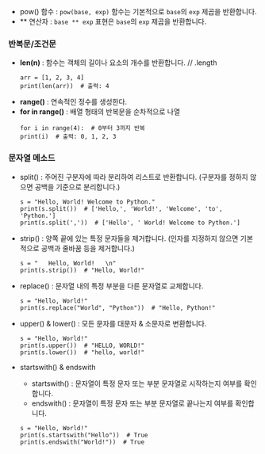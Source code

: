 

- pow() 함수 : `pow(base, exp)` 함수는 기본적으로 `base`의 `exp` 제곱을 반환합니다.
- ** 연산자 : `base ** exp` 표현은 `base`의 `exp` 제곱을 반환합니다.


### 반복문/조건문

- **len(n)** : 함수는 객체의 길이나 요소의 개수를 반환합니다. // .length
  ```
  arr = [1, 2, 3, 4]
  print(len(arr))  # 출력: 4
  ```
- **range()** : 연속적인 정수를 생성한다.
- **for in range()** : 배열 형태의 반복문을 순차적으로 나열
  ```
  for i in range(4):  # 0부터 3까지 반복
  print(i)  # 출력: 0, 1, 2, 3
  ```

### 문자열 메소드
- split() : 주어진 구분자에 따라 분리하여 리스트로 반환합니다. (구분자를 정하지 않으면 공백을 기준으로 분리합니다.)
  ```
  s = "Hello, World! Welcome to Python."
  print(s.split())  # ['Hello,', 'World!', 'Welcome', 'to', 'Python.']
  print(s.split(','))  # ['Hello', ' World! Welcome to Python.']
  ```

- strip() : 양쪽 끝에 있는 특정 문자들을 제거합니다. (인자를 지정하지 않으면 기본적으로 공백과 줄바꿈 등을 제거합니다.)
  ```
  s = "   Hello, World!   \n"
  print(s.strip())  # "Hello, World!"
  ```

- replace() : 문자열 내의 특정 부분을 다른 문자열로 교체합니다.
  ```
  s = "Hello, World!"
  print(s.replace("World", "Python"))  # "Hello, Python!"
  ```

- upper() & lower() : 모든 문자를 대문자 & 소문자로 변환합니다.
  ```
  s = "Hello, World!"
  print(s.upper())  # "HELLO, WORLD!"
  print(s.lower())  # "hello, world!"
  ```

- startswith() & endswith
  - startswith() : 문자열이 특정 문자 또는 부분 문자열로 시작하는지 여부를 확인합니다.
  - endswith() : 문자열이 특정 문자 또는 부분 문자열로 끝나는지 여부를 확인합니다.
  ```
  s = "Hello, World!"
  print(s.startswith("Hello"))  # True
  print(s.endswith("World!"))  # True
  ```
















